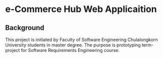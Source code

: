 # e-Commerce Hub Web Applicaition
## Background
This project is initiated by Faculty of Software Engineering Chulalongkorn University students in master degree. The purpose is prototyping term-project for Software Requirements Engineering course.